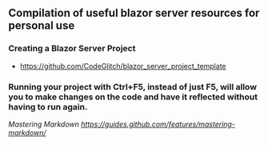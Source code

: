 ## Compilation of useful blazor server resources for personal use

### Creating a Blazor Server Project
* https://github.com/CodeGlitch/blazor_server_project_template

### Running your project with Ctrl+F5, instead of just F5, will allow you to make changes on the code and have it reflected without having to run again.

*Mastering Markdown https://guides.github.com/features/mastering-markdown/*
